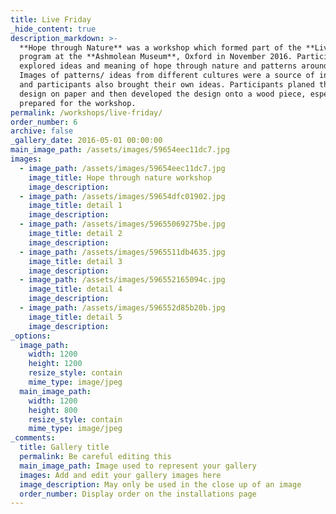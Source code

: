 ```yaml
---
title: Live Friday
_hide_content: true
description_markdown: >-
  **Hope through Nature** was a workshop which formed part of the **Livefriday**
  program at the **Ashmolean Museum**, Oxford in November 2016. Participants
  explored ideas and meaning of hope through nature and patterns around us.
  Images of patterns/ ideas from different cultures were a source of inspiration
  and participants also brought their own ideas. Participants planed their
  design on paper and then developed the design onto a wood piece, especially
  prepared for the workshop.
permalink: /workshops/live-friday/
order_number: 6
archive: false
_gallery_date: 2016-05-01 00:00:00
main_image_path: /assets/images/59654eec11dc7.jpg
images:
  - image_path: /assets/images/59654eec11dc7.jpg
    image_title: Hope through nature workshop
    image_description:
  - image_path: /assets/images/59654dfc01902.jpg
    image_title: detail 1
    image_description:
  - image_path: /assets/images/59655069275be.jpg
    image_title: detail 2
    image_description:
  - image_path: /assets/images/5965511db4635.jpg
    image_title: detail 3
    image_description:
  - image_path: /assets/images/596552165094c.jpg
    image_title: detail 4
    image_description:
  - image_path: /assets/images/596552d85b20b.jpg
    image_title: detail 5
    image_description:
_options:
  image_path:
    width: 1200
    height: 1200
    resize_style: contain
    mime_type: image/jpeg
  main_image_path:
    width: 1200
    height: 800
    resize_style: contain
    mime_type: image/jpeg
_comments:
  title: Gallery title
  permalink: Be careful editing this
  main_image_path: Image used to represent your gallery
  images: Add and edit your gallery images here
  image_description: May only be used in the close up of an image
  order_number: Display order on the installations page
---
```


